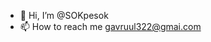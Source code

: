 - 👋 Hi, I’m @SOKpesok
- 📫 How to reach me gavruul322@gmai.com

<!---
SOKpesok/SOKpesok is a ✨ special ✨ repository because its `README.md` (this file) appears on your GitHub profile.
You can click the Preview link to take a look at your changes.
--->
